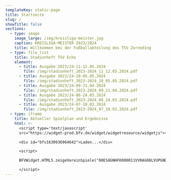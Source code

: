 ```yaml
---
templateKey: static-page
title: Startseite
slug: /
showTitle: false
sections:
  - type: image
    image_large: /img/kreisliga-meister.jpg
    caption: KREISLIGA-MEISTER 2023/2024
    title: Willkommen bei der Fußballabteilung des TSV Zorneding
  - type: file_list
    title: Stadionheft TSV Echo
    element:
      - title: Ausgabe 2023/24-11-12.05.2024
        file: /img/stadionheft_2023-2024_11_12.05.2024.pdf
      - title: Ausgabe 2023/24-10-05.05.2024
        file: /img/stadionheft_2023-2024_10_05.05.2024.pdf
      - title: Ausgabe 2023/24-09-21.04.2024
        file: /img/stadionheft_2023-2024_09_21.04.2024.pdf
      - title: Ausgabe 2023/24-08-24.03.2024
        file: /img/stadionheft_2023-2024_08_24.03.2024.pdf
      - title: Ausgabe 2023/24-07-10.03.2024
        file: /img/stadionheft_2023-2024_07_10.03.2024.pdf
  - type: iframe
    title: Aktueller Spielplan und Ergebnisse
    html: >-
      <script type='text/javascript'
      src="https://widget-prod.bfv.de/widget/widgetresource/widgetjs"></script>

      <div id="bfv1630936964642">Laden...</div>

      <script>

      BFVWidget.HTML5.zeigeVereinSpiele("00ES8GNHFK000011VV0AG08LVUPGND5I", "bfv1630936964642", { height: "800", width: "350", selectedTab: BFVWidget.HTML5.vereinTabs.spiele, colorResults: "undefined" , colorNav: "undefined" , colorClubName : "undefined" , backgroundNav: "undefined"});

      </script>
---
```

